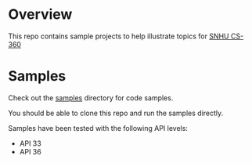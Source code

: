 # Overview

This repo contains sample projects to help illustrate topics for [SNHU CS-360](https://www.snhu.edu/admission/academic-catalogs#/courses/4kSDtpStl?q=cs360)

# Samples

Check out the [samples](./samples) directory for code samples.

You should be able to clone this repo and run the samples directly.

Samples have been tested with the following API levels:

* API 33
* API 36